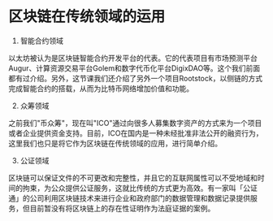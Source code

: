 # 区块链在传统领域的运用

1. 智能合约领域

以太坊被认为是区块链智能合约开发平台的代表。它的代表项目有市场预测平台Augur、计算资源交易平台Golem和数字代币化平台DigixDAO等。这个我们前面都有过介绍。另外，这节课我们还介绍了另外一个项目Rootstock，以侧链的方式完成智能合约的搭载，从而为比特币网络增加价值和功能。

2. 众筹领域

之前我们"币众筹"，现在叫"ICO"通过向很多人募集数字资产的方式来为一个项目或者企业提供资金支持。目前，ICO在国内是一种未经批准非法公开的融资行为，这里我们也只是将它作为区块链在传统领域的应用，进行简单介绍。

3. 公证领域

区块链可以保证文件的不可更改和完整性，并且它的互联网属性可以不受地域和时间的拘束，为公众提供公证服务，这就比传统的方式更为高效。有一家叫「公证通」的公司利用区块链技术来进行企业和政府部门的数据管理和数据记录提供服务，但目前暂没有将区块链上的存在性证明作为法庭证据的案例。

